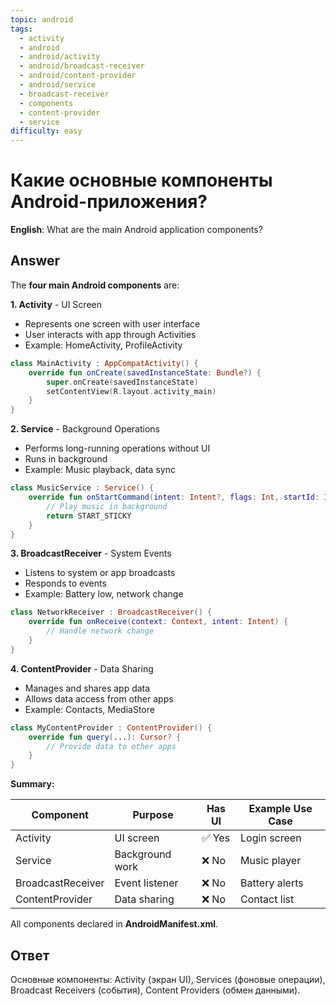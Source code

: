 ```yaml
---
topic: android
tags:
  - activity
  - android
  - android/activity
  - android/broadcast-receiver
  - android/content-provider
  - android/service
  - broadcast-receiver
  - components
  - content-provider
  - service
difficulty: easy
---
```


# Какие основные компоненты Android-приложения?

**English**: What are the main Android application components?

## Answer

The **four main Android components** are:

**1. Activity** - UI Screen
- Represents one screen with user interface
- User interacts with app through Activities
- Example: HomeActivity, ProfileActivity

```kotlin
class MainActivity : AppCompatActivity() {
    override fun onCreate(savedInstanceState: Bundle?) {
        super.onCreate(savedInstanceState)
        setContentView(R.layout.activity_main)
    }
}
```

**2. Service** - Background Operations
- Performs long-running operations without UI
- Runs in background
- Example: Music playback, data sync

```kotlin
class MusicService : Service() {
    override fun onStartCommand(intent: Intent?, flags: Int, startId: Int): Int {
        // Play music in background
        return START_STICKY
    }
}
```

**3. BroadcastReceiver** - System Events
- Listens to system or app broadcasts
- Responds to events
- Example: Battery low, network change

```kotlin
class NetworkReceiver : BroadcastReceiver() {
    override fun onReceive(context: Context, intent: Intent) {
        // Handle network change
    }
}
```

**4. ContentProvider** - Data Sharing
- Manages and shares app data
- Allows data access from other apps
- Example: Contacts, MediaStore

```kotlin
class MyContentProvider : ContentProvider() {
    override fun query(...): Cursor? {
        // Provide data to other apps
    }
}
```

**Summary:**

| Component | Purpose | Has UI | Example Use Case |
|-----------|---------|--------|------------------|
| Activity | UI screen | ✅ Yes | Login screen |
| Service | Background work | ❌ No | Music player |
| BroadcastReceiver | Event listener | ❌ No | Battery alerts |
| ContentProvider | Data sharing | ❌ No | Contact list |

All components declared in **AndroidManifest.xml**.

## Ответ

Основные компоненты: Activity (экран UI), Services (фоновые операции), Broadcast Receivers (события), Content Providers (обмен данными).

